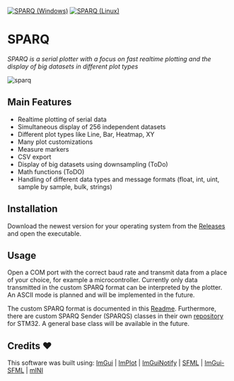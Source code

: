 [![SPARQ (Windows)](https://github.com/vtx22/SPARQ/actions/workflows/build_sparq_windows.yaml/badge.svg)](https://github.com/vtx22/SPARQ/actions/)
[![SPARQ (Linux)](https://github.com/vtx22/SPARQ/actions/workflows/build_sparq_linux.yaml/badge.svg)](https://github.com/vtx22/SPARQ/actions/)

# SPARQ
_SPARQ is a serial plotter with a focus on fast realtime plotting and the display of big datasets in different plot types_


![sparq](img/sine_anim_com.gif)


## Main Features
- Realtime plotting of serial data
- Simultaneous display of 256 independent datasets
- Different plot types like Line, Bar, Heatmap, XY
- Many plot customizations 
- Measure markers
- CSV export
- Display of big datasets using downsampling (ToDo)
- Math functions (ToDO)
- Handling of different data types and message formats (float, int, uint, sample by sample, bulk, strings)


## Installation
Download the newest version for your operating system from the [Releases](https://github.com/vtx22/SPARQ/releases) and open the executable.

## Usage
Open a COM port with the correct baud rate and transmit data from a place of your choice, for example a microcontroller.
Currently only data transmitted in the custom SPARQ format can be interpreted by the plotter. An ASCII mode is planned and will be implemented in the future.

The custom SPARQ format is documented in this [Readme](https://github.com/vtx22/SPARQ/blob/main/FORMAT.md). Furthermore, there are custom SPARQ Sender (SPARQS) classes in their own [repository](https://github.com/vtx22/SPARQS) for STM32. A general base class will be available in the future.


## Credits :heart:
This software was built using: [ImGui](https://github.com/ocornut/imgui) | [ImPlot](https://github.com/epezent/implot) | [ImGuiNotify](https://github.com/TyomaVader/ImGuiNotify) | [SFML](https://github.com/SFML/SFML) | [ImGui-SFML](https://github.com/SFML/imgui-sfml) 
| [mINI](https://github.com/metayeti/mINI)
